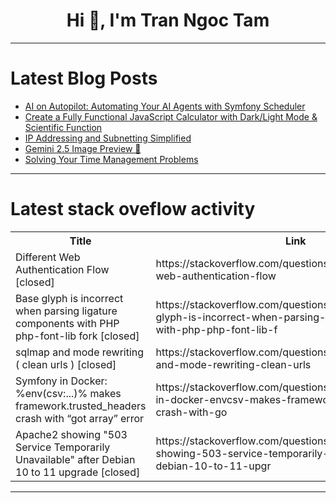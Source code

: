 <h1 align="center">Hi 👋, I'm Tran Ngoc Tam</h1>

---

# Latest Blog Posts 
<!-- BLOG-POST-LIST:START -->
- [AI on Autopilot: Automating Your AI Agents with Symfony Scheduler](https://dev.to/mattleads/ai-on-autopilot-automating-your-ai-agents-with-symfony-scheduler-55f9)
- [Create a Fully Functional JavaScript Calculator with Dark/Light Mode &amp; Scientific Function](https://dev.to/s_mathavi_2fa1e3ea8514f34/create-a-fully-functional-javascript-calculator-with-darklight-mode-scientific-function-10en)
- [IP Addressing and Subnetting Simplified](https://dev.to/naval_kishorupadhyay_3e9/ip-addressing-and-subnetting-simplified-4hke)
- [Gemini 2.5 Image Preview 🍟](https://dev.to/dongnt/gemini-25-image-preview-3a0l)
- [Solving Your Time Management Problems](https://dev.to/fluidwave/solving-your-time-management-problems-59bg)
<!-- BLOG-POST-LIST:END -->

---

# Latest stack oveflow activity
<table>
  <tr><th>Title</th><th>Link</th></tr>
  <!-- STACKOVERFLOW:START --><tr><td>Different Web Authentication Flow [closed]</td><td>https://stackoverflow.com/questions/79752882/different-web-authentication-flow</td></tr><tr><td>Base glyph is incorrect when parsing ligature components with PHP php-font-lib fork [closed]</td><td>https://stackoverflow.com/questions/79752667/base-glyph-is-incorrect-when-parsing-ligature-components-with-php-php-font-lib-f</td></tr><tr><td>sqlmap and mode rewriting &lpar; clean urls &rpar; [closed]</td><td>https://stackoverflow.com/questions/79752659/sqlmap-and-mode-rewriting-clean-urls</td></tr><tr><td>Symfony in Docker: %env&lpar;csv:...&rpar;% makes framework.trusted_headers crash with “got array” error</td><td>https://stackoverflow.com/questions/79752588/symfony-in-docker-envcsv-makes-framework-trusted-headers-crash-with-go</td></tr><tr><td>Apache2 showing &quot;503 Service Temporarily Unavailable&quot; after Debian 10 to 11 upgrade [closed]</td><td>https://stackoverflow.com/questions/79752438/apache2-showing-503-service-temporarily-unavailable-after-debian-10-to-11-upgr</td></tr><!-- STACKOVERFLOW:END -->
</table>

---


